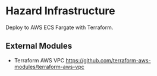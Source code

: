 Hazard Infrastructure
=====================

Deploy to AWS ECS Fargate with Terraform.

External Modules
----------------

* Terraform AWS VPC https://github.com/terraform-aws-modules/terraform-aws-vpc
